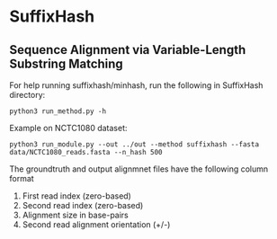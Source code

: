 
# SuffixHash

## Sequence Alignment via Variable-Length Substring Matching

For help running suffixhash/minhash, run the following in SuffixHash directory:

`python3 run_method.py -h`

Example on NCTC1080 dataset:

`python3 run_module.py --out ../out --method suffixhash --fasta data/NCTC1080_reads.fasta --n_hash 500`

The groundtruth and output alignmnet files have the following column format

1. First read index (zero-based)
2. Second read index (zero-based)
3. Alignment size in base-pairs
4. Second read alignment orientation (+/-)
